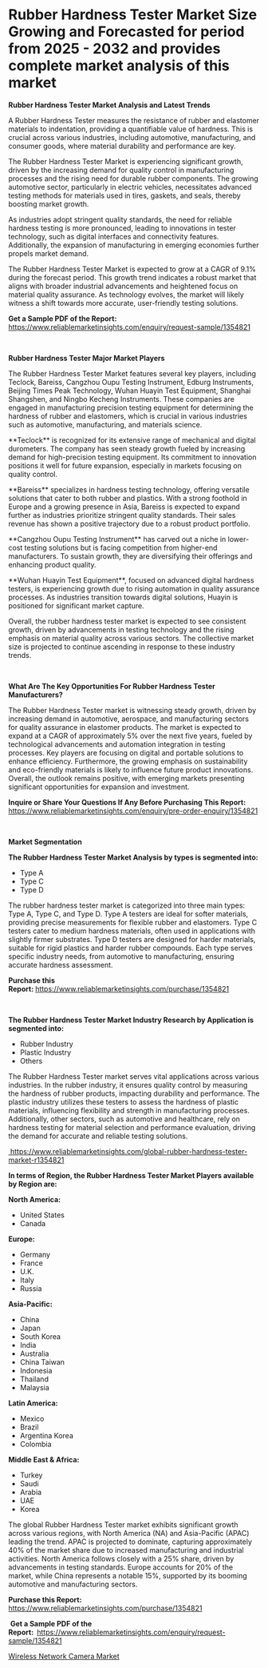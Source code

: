 <p><h1>Rubber Hardness Tester Market Size Growing and Forecasted for period from 2025 - 2032 and provides complete market analysis of this market</h1></p><p><strong>Rubber Hardness Tester Market Analysis and Latest Trends</strong></p>
<p><p>A Rubber Hardness Tester measures the resistance of rubber and elastomer materials to indentation, providing a quantifiable value of hardness. This is crucial across various industries, including automotive, manufacturing, and consumer goods, where material durability and performance are key.</p><p>The Rubber Hardness Tester Market is experiencing significant growth, driven by the increasing demand for quality control in manufacturing processes and the rising need for durable rubber components. The growing automotive sector, particularly in electric vehicles, necessitates advanced testing methods for materials used in tires, gaskets, and seals, thereby boosting market growth.</p><p>As industries adopt stringent quality standards, the need for reliable hardness testing is more pronounced, leading to innovations in tester technology, such as digital interfaces and connectivity features. Additionally, the expansion of manufacturing in emerging economies further propels market demand.</p><p>The Rubber Hardness Tester Market is expected to grow at a CAGR of 9.1% during the forecast period. This growth trend indicates a robust market that aligns with broader industrial advancements and heightened focus on material quality assurance. As technology evolves, the market will likely witness a shift towards more accurate, user-friendly testing solutions.</p></p>
<p><strong>Get a Sample PDF of the Report:&nbsp;</strong> <a href="https://www.reliablemarketinsights.com/enquiry/request-sample/1354821?utm_campaign=2641&utm_medium=2&utm_source=Github&utm_content=ia&utm_term=22022025&utm_id=rubber-hardness-tester">https://www.reliablemarketinsights.com/enquiry/request-sample/1354821</a></p>
<p>&nbsp;</p>
<p><strong>Rubber Hardness Tester Major Market Players</strong></p>
<p><p>The Rubber Hardness Tester Market features several key players, including Teclock, Bareiss, Cangzhou Oupu Testing Instrument, Edburg Instruments, Beijing Times Peak Technology, Wuhan Huayin Test Equipment, Shanghai Shangshen, and Ningbo Kecheng Instruments. These companies are engaged in manufacturing precision testing equipment for determining the hardness of rubber and elastomers, which is crucial in various industries such as automotive, manufacturing, and materials science.</p><p>**Teclock** is recognized for its extensive range of mechanical and digital durometers. The company has seen steady growth fueled by increasing demand for high-precision testing equipment. Its commitment to innovation positions it well for future expansion, especially in markets focusing on quality control.</p><p>**Bareiss** specializes in hardness testing technology, offering versatile solutions that cater to both rubber and plastics. With a strong foothold in Europe and a growing presence in Asia, Bareiss is expected to expand further as industries prioritize stringent quality standards. Their sales revenue has shown a positive trajectory due to a robust product portfolio.</p><p>**Cangzhou Oupu Testing Instrument** has carved out a niche in lower-cost testing solutions but is facing competition from higher-end manufacturers. To sustain growth, they are diversifying their offerings and enhancing product quality.</p><p>**Wuhan Huayin Test Equipment**, focused on advanced digital hardness testers, is experiencing growth due to rising automation in quality assurance processes. As industries transition towards digital solutions, Huayin is positioned for significant market capture.</p><p>Overall, the rubber hardness tester market is expected to see consistent growth, driven by advancements in testing technology and the rising emphasis on material quality across various sectors. The collective market size is projected to continue ascending in response to these industry trends.</p></p>
<p>&nbsp;</p>
<p><strong>What Are The Key Opportunities For Rubber Hardness Tester Manufacturers?</strong></p>
<p><p>The Rubber Hardness Tester market is witnessing steady growth, driven by increasing demand in automotive, aerospace, and manufacturing sectors for quality assurance in elastomer products. The market is expected to expand at a CAGR of approximately 5% over the next five years, fueled by technological advancements and automation integration in testing processes. Key players are focusing on digital and portable solutions to enhance efficiency. Furthermore, the growing emphasis on sustainability and eco-friendly materials is likely to influence future product innovations. Overall, the outlook remains positive, with emerging markets presenting significant opportunities for expansion and investment.</p></p>
<p><strong>Inquire or Share Your Questions If Any Before Purchasing This Report:</strong> <a href="https://www.reliablemarketinsights.com/enquiry/pre-order-enquiry/1354821?utm_campaign=2641&utm_medium=2&utm_source=Github&utm_content=ia&utm_term=22022025&utm_id=rubber-hardness-tester">https://www.reliablemarketinsights.com/enquiry/pre-order-enquiry/1354821</a></p>
<p>&nbsp;</p>
<p><strong>Market Segmentation</strong></p>
<p><strong>The Rubber Hardness Tester Market Analysis by types is segmented into:</strong></p>
<p><ul><li>Type A</li><li>Type C</li><li>Type D</li></ul></p>
<p><p>The rubber hardness tester market is categorized into three main types: Type A, Type C, and Type D. Type A testers are ideal for softer materials, providing precise measurements for flexible rubber and elastomers. Type C testers cater to medium hardness materials, often used in applications with slightly firmer substrates. Type D testers are designed for harder materials, suitable for rigid plastics and harder rubber compounds. Each type serves specific industry needs, from automotive to manufacturing, ensuring accurate hardness assessment.</p></p>
<p><strong>Purchase this Report:&nbsp;</strong><a href="https://www.reliablemarketinsights.com/purchase/1354821?utm_campaign=2641&utm_medium=2&utm_source=Github&utm_content=ia&utm_term=22022025&utm_id=rubber-hardness-tester">https://www.reliablemarketinsights.com/purchase/1354821</a></p>
<p>&nbsp;</p>
<p><strong>The Rubber Hardness Tester Market Industry Research by Application is segmented into:</strong></p>
<p><ul><li>Rubber Industry</li><li>Plastic Industry</li><li>Others</li></ul></p>
<p><p>The Rubber Hardness Tester market serves vital applications across various industries. In the rubber industry, it ensures quality control by measuring the hardness of rubber products, impacting durability and performance. The plastic industry utilizes these testers to assess the hardness of plastic materials, influencing flexibility and strength in manufacturing processes. Additionally, other sectors, such as automotive and healthcare, rely on hardness testing for material selection and performance evaluation, driving the demand for accurate and reliable testing solutions.</p></p>
<p><a href="https://www.reliablemarketinsights.com/global-rubber-hardness-tester-market-r1354821?utm_campaign=2641&utm_medium=2&utm_source=Github&utm_content=ia&utm_term=22022025&utm_id=rubber-hardness-tester">&nbsp;https://www.reliablemarketinsights.com/global-rubber-hardness-tester-market-r1354821</a></p>
<p><strong>In terms of Region, the Rubber Hardness Tester Market Players available by Region are:</strong></p>
<p>
    <p> <strong> North America: </strong>
        <ul>
            <li>United States</li>
            <li>Canada</li>
        </ul>
        </p> 
    <p> <strong> Europe: </strong>
        <ul>
            <li>Germany</li>
            <li>France</li>
            <li>U.K.</li>
            <li>Italy</li>
            <li>Russia</li>
        </ul>
        </p> 
    <p> <strong> Asia-Pacific: </strong>
        <ul>
            <li>China</li>
            <li>Japan</li>
            <li>South Korea</li>
            <li>India</li>
            <li>Australia</li>
            <li>China Taiwan</li>
            <li>Indonesia</li>
            <li>Thailand</li>
            <li>Malaysia</li>
        </ul>
        </p> 
    <p> <strong> Latin America: </strong>
        <ul>
            <li>Mexico</li>
            <li>Brazil</li>
            <li>Argentina Korea</li>
            <li>Colombia</li>
        </ul>
        </p> 
    <p> <strong> Middle East & Africa: </strong>
        <ul>
            <li>Turkey</li>
            <li>Saudi</li>
            <li>Arabia</li>
            <li>UAE</li>
            <li>Korea</li>
        </ul>
    </p>
    </p>
<p><p>The global Rubber Hardness Tester market exhibits significant growth across various regions, with North America (NA) and Asia-Pacific (APAC) leading the trend. APAC is projected to dominate, capturing approximately 40% of the market share due to increased manufacturing and industrial activities. North America follows closely with a 25% share, driven by advancements in testing standards. Europe accounts for 20% of the market, while China represents a notable 15%, supported by its booming automotive and manufacturing sectors.</p></p>
<p><strong>Purchase this Report: </strong><a href="https://www.reliablemarketinsights.com/purchase/1354821?utm_campaign=2641&utm_medium=2&utm_source=Github&utm_content=ia&utm_term=22022025&utm_id=rubber-hardness-tester">https://www.reliablemarketinsights.com/purchase/1354821</a></p>
<p>&nbsp;<strong>Get a Sample PDF of the Report:&nbsp;&nbsp;</strong><a href="https://www.reliablemarketinsights.com/enquiry/request-sample/1354821?utm_campaign=2641&utm_medium=2&utm_source=Github&utm_content=ia&utm_term=22022025&utm_id=rubber-hardness-tester">https://www.reliablemarketinsights.com/enquiry/request-sample/1354821</a></p>
<p><strong></strong></p>
<p><p><a href="https://github.com/sadithsondah72/Market-Research-Report-List-1/blob/main/wireless-network-camera-market.md?utm_campaign=2641&utm_medium=2&utm_source=Github&utm_content=ia&utm_term=22022025&utm_id=rubber-hardness-tester">Wireless Network Camera Market</a></p></p>
